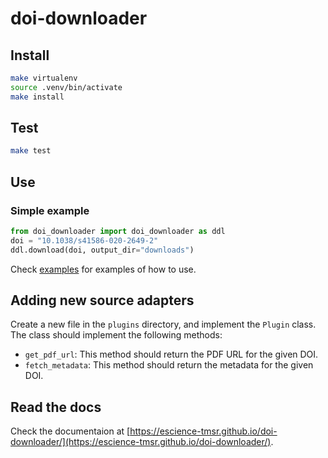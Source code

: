 # doi-downloader

## Install

```bash
make virtualenv
source .venv/bin/activate
make install
```

## Test

```bash
make test

```

## Use

### Simple example

```python
from doi_downloader import doi_downloader as ddl
doi = "10.1038/s41586-020-2649-2"
ddl.download(doi, output_dir="downloads")
```

Check [examples](./examples) for examples of how to use.

## Adding new source adapters

Create a new file in the `plugins` directory, and implement the `Plugin` class. The class should implement the following methods:

- `get_pdf_url`: This method should return the PDF URL for the given DOI.
- `fetch_metadata`: This method should return the metadata for the given DOI.

## Read the docs

Check the documentaion at [https://escience-tmsr.github.io/doi-downloader/](https://escience-tmsr.github.io/doi-downloader/).
